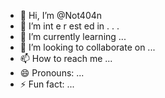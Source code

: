   - 👋 Hi, I’m @Not404n 
-  👀 I’m  int e     r     est   ed in     .            .  .       
- 🌱 I’m currently learning  ...                     
- 💞️ I’m looking to collaborate on ...             
- 📫 How to reach me ...   
- 😄 Pronouns: ... 
- ⚡ Fun fact: ... 

<!---
Not404n/Not404n is a ✨ special ✨ repository because its `README.md` (this file) appears on your GitHub profile.
You can click the Preview link to take a look at your changes.
--->
